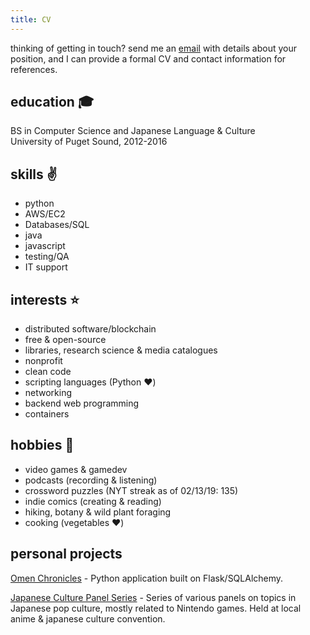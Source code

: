 ```yaml
---
title: CV
---
```


thinking of getting in touch? send me an [email](mailto:torivaz@protonmail.com) with details about your position, and I can provide a formal CV and contact information for references.

## education :mortar_board:
BS in Computer Science and Japanese Language & Culture  
University of Puget Sound, 2012-2016

## skills :v:
- python
- AWS/EC2
- Databases/SQL
- java
- javascript
- testing/QA
- IT support

## interests :star:
- distributed software/blockchain
- free & open-source
- libraries, research science & media catalogues
- nonprofit
- clean code
- scripting languages (Python :heart:)
- networking
- backend web programming
- containers

## hobbies :love_letter:
- video games & gamedev
- podcasts (recording & listening)
- crossword puzzles (NYT streak as of 02/13/19: 135)
- indie comics (creating & reading)
- hiking, botany & wild plant foraging
- cooking (vegetables :heart:)

## personal projects

[Omen Chronicles](https://omenchroniclescomic.com) - Python application built on Flask/SQLAlchemy.

[Japanese Culture Panel Series]("panels") - Series of various panels on topics in Japanese pop culture, mostly related to Nintendo games. Held at local anime & japanese culture convention. 

